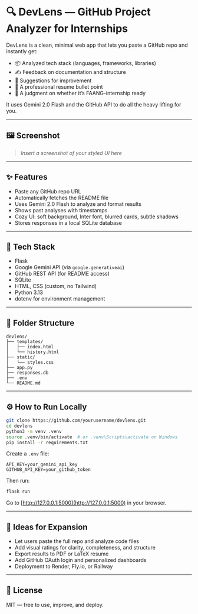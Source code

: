 # 🔍 DevLens — GitHub Project Analyzer for Internships

DevLens is a clean, minimal web app that lets you paste a GitHub repo and instantly get:
- 📦 Analyzed tech stack (languages, frameworks, libraries)
- ✍️ Feedback on documentation and structure
- 🚀 Suggestions for improvement
- 💼 A professional resume bullet point
- 🎯 A judgment on whether it’s FAANG-internship ready

It uses Gemini 2.0 Flash and the GitHub API to do all the heavy lifting for you.

---

## 🖼️ Screenshot

> _Insert a screenshot of your styled UI here_

---

## ✨ Features

- Paste any GitHub repo URL
- Automatically fetches the README file
- Uses Gemini 2.0 Flash to analyze and format results
- Shows past analyses with timestamps
- Cozy UI: soft background, Inter font, blurred cards, subtle shadows
- Stores responses in a local SQLite database

---

## 🚀 Tech Stack

- Flask
- Google Gemini API (via `google.generativeai`)
- GitHub REST API (for README access)
- SQLite
- HTML, CSS (custom, no Tailwind)
- Python 3.13
- dotenv for environment management

---

## 📂 Folder Structure

```
devlens/
├── templates/
│   ├── index.html
│   └── history.html
├── static/
│   └── styles.css
├── app.py
├── responses.db
├── .env
└── README.md
```

---

## ⚙️ How to Run Locally

```bash
git clone https://github.com/yourusername/devlens.git
cd devlens
python3 -m venv .venv
source .venv/bin/activate  # or .venv\Scripts\activate on Windows
pip install -r requirements.txt
```

Create a `.env` file:

```env
API_KEY=your_gemini_api_key
GITHUB_API_KEY=your_github_token
```

Then run:

```bash
flask run
```

Go to [http://127.0.0.1:5000](http://127.0.0.1:5000) in your browser.

---

## 🧪 Ideas for Expansion

- Let users paste the full repo and analyze code files
- Add visual ratings for clarity, completeness, and structure
- Export results to PDF or LaTeX resume
- Add GitHub OAuth login and personalized dashboards
- Deployment to Render, Fly.io, or Railway

---

## 📄 License

MIT — free to use, improve, and deploy.